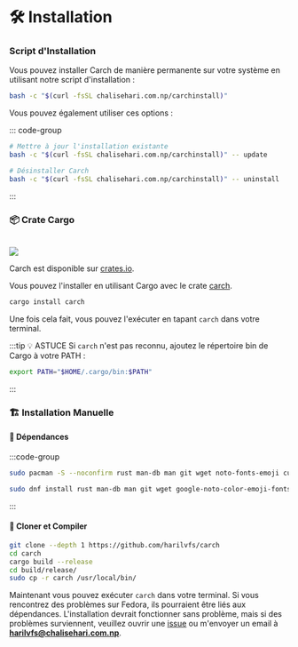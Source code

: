# 🛠️ Installation

### Script d'Installation

Vous pouvez installer Carch de manière permanente sur votre système en utilisant notre script d'installation :

```sh
bash -c "$(curl -fsSL chalisehari.com.np/carchinstall)"
```

Vous pouvez également utiliser ces options :

::: code-group

```sh [Mise à jour]
# Mettre à jour l'installation existante
bash -c "$(curl -fsSL chalisehari.com.np/carchinstall)" -- update
```

```sh [Désinstaller]
# Désinstaller Carch
bash -c "$(curl -fsSL chalisehari.com.np/carchinstall)" -- uninstall
```
:::

### 📦 Crate Cargo

<br>

<img src="https://img.shields.io/crates/v/carch?style=for-the-badge&logo=rust&color=f5a97f&logoColor=fe640b&labelColor=171b22" >

Carch est disponible sur [crates.io](https://crates.io/).

Vous pouvez l'installer en utilisant Cargo avec le crate [carch](https://crates.io/crates/carch).

```sh
cargo install carch
```

Une fois cela fait, vous pouvez l'exécuter en tapant `carch` dans votre terminal.

:::tip :bulb: ASTUCE
Si `carch` n'est pas reconnu, ajoutez le répertoire bin de Cargo à votre PATH :

```sh
export PATH="$HOME/.cargo/bin:$PATH"
```

:::

### 🏗️ Installation Manuelle

#### 📜 Dépendances

:::code-group

```sh [<i class="devicon-archlinux-plain"></i> Arch]
sudo pacman -S --noconfirm rust man-db man git wget noto-fonts-emoji curl bash-completion ttf-nerd-fonts-symbols ttf-jetbrains-mono-nerd cargo fzf glibc gcc
```

```sh [<i class="devicon-fedora-plain"></i> Fedora]
sudo dnf install rust man-db man git wget google-noto-color-emoji-fonts google-noto-emoji-fonts jetbrains-mono-fonts-all bash-completion-devel curl cargo fzf glibc gcc -y
```
:::

#### 🔧 Cloner et Compiler

```sh
git clone --depth 1 https://github.com/harilvfs/carch
cd carch
cargo build --release
cd build/release/
sudo cp -r carch /usr/local/bin/
```

Maintenant vous pouvez exécuter `carch` dans votre terminal. Si vous rencontrez des problèmes sur Fedora, ils pourraient être liés aux dépendances. L'installation devrait fonctionner sans problème, mais si des problèmes surviennent, veuillez ouvrir une [issue](https://github.com/harilvfs/carch/issues) ou m'envoyer un email à **harilvfs@chalisehari.com.np**.
